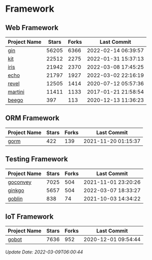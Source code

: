 # Framework

## Web Framework
| Project Name | Stars | Forks | Last Commit |
| ------------ | ----- | ----- | ----------- |
| [gin](https://github.com/gin-gonic/gin) | 56205 | 6366 | 2022-02-14 06:39:57 |
| [kit](https://github.com/go-kit/kit) | 22512 | 2275 | 2022-01-31 15:37:13 |
| [iris](https://github.com/kataras/iris) | 21942 | 2370 | 2022-03-08 17:45:25 |
| [echo](https://github.com/labstack/echo) | 21797 | 1927 | 2022-03-02 22:16:19 |
| [revel](https://github.com/revel/revel) | 12505 | 1414 | 2020-07-12 05:57:36 |
| [martini](https://github.com/go-martini/martini) | 11411 | 1133 | 2017-01-21 21:58:54 |
| [beego](https://github.com/astaxie/beego) | 397 | 113 | 2020-12-13 11:36:23 |

## ORM Framework
| Project Name | Stars | Forks | Last Commit |
| ------------ | ----- | ----- | ----------- |
| [gorm](https://github.com/jinzhu/gorm) | 422 | 139 | 2021-11-20 01:15:37 |

## Testing Framework
| Project Name | Stars | Forks | Last Commit |
| ------------ | ----- | ----- | ----------- |
| [goconvey](https://github.com/smartystreets/goconvey) | 7025 | 504 | 2021-11-01 23:20:26 |
| [ginkgo](https://github.com/onsi/ginkgo) | 5657 | 504 | 2022-03-07 18:33:27 |
| [goblin](https://github.com/franela/goblin) | 838 | 74 | 2021-10-03 14:34:22 |

## IoT Framework
| Project Name | Stars | Forks | Last Commit |
| ------------ | ----- | ----- | ----------- |
| [gobot](https://github.com/hybridgroup/gobot) | 7636 | 952 | 2020-12-01 09:54:44 |

*Update Date: 2022-03-09T06:00:44*